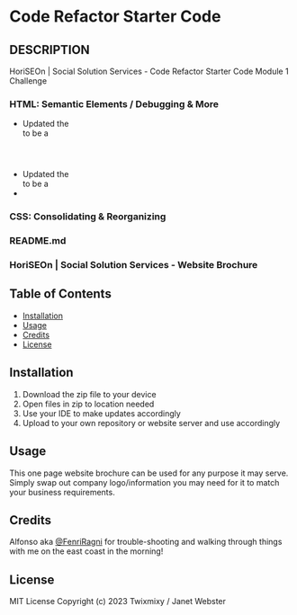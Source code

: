 # Code Refactor Starter Code

## DESCRIPTION

HoriSEOn | Social Solution Services - Code Refactor Starter Code 
Module 1 Challenge

### HTML: Semantic Elements / Debugging & More
- Updated the <div> to be a <header>
- Updated the <div> to be a <nav>
- 


### CSS: Consolidating & Reorganizing

### README.md

### HoriSEOn | Social Solution Services - Website Brochure

## Table of Contents

* [Installation](#installation)
* [Usage](#usage)
* [Credits](#credits)
* [License](#license)

## Installation

1. Download the zip file to your device
2. Open files in zip to location needed
3. Use your IDE to make updates accordingly
4. Upload to your own repository or website server and use accordingly

## Usage

This one page website brochure can be used for any purpose it may serve. Simply swap out company logo/information you may need for it to match your business requirements.

## Credits

Alfonso aka [@FenriRagni](https://github.com/FenriRagni) for trouble-shooting and walking through things with me on the east coast in the morning!

## License

MIT License
Copyright (c) 2023 Twixmixy / Janet Webster